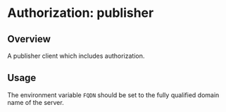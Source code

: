 # Authorization: publisher

## Overview

A publisher client which includes authorization.

## Usage

The environment variable `FQDN` should be set to the fully qualified
domain name of the server.
